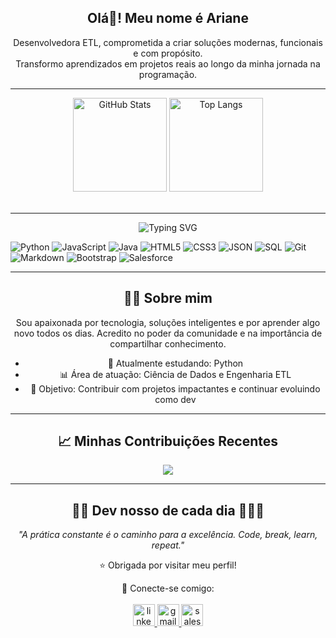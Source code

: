 <div align="center">

<h2 align="center">Olá👋! Meu nome é Ariane</h2>

Desenvolvedora ETL, comprometida a criar soluções modernas, funcionais e com propósito.  
Transformo aprendizados em projetos reais ao longo da minha jornada na programação.

</div>

---

<div align="center">
  <img src="https://github-readme-stats.vercel.app/api?username=Arii19&hide_title=false&hide_rank=false&show_icons=true&include_all_commits=true&count_private=true&disable_animations=false&theme=dracula&locale=pt-br&hide_border=false" height="150" alt="GitHub Stats" />
  <img src="https://github-readme-stats.vercel.app/api/top-langs?username=Arii19&locale=pt-br&hide_title=false&layout=compact&card_width=320&langs_count=5&theme=dracula&hide_border=false" height="150" alt="Top Langs" />
</div>

<br clear="both">

---

<p align="center">
  <img src="https://readme-typing-svg.herokuapp.com?font=Fira+Code&size=25&pause=1000&center=true&vCenter=true&multiline=true&width=435&lines=%F0%9F%92%A1+Conhecimentos+em%3A" alt="Typing SVG" />
</p>

<div align="left">

![Python](https://img.shields.io/badge/Python-3776AB?style=for-the-badge&logo=python&logoColor=white)
![JavaScript](https://img.shields.io/badge/JavaScript-F7DF1E?style=for-the-badge&logo=javascript&logoColor=black)
![Java](https://img.shields.io/badge/Java-ED8B00?style=for-the-badge&logo=java&logoColor=white)
![HTML5](https://img.shields.io/badge/HTML5-E34F26?style=for-the-badge&logo=html5&logoColor=white)
![CSS3](https://img.shields.io/badge/CSS3-1572B6?style=for-the-badge&logo=css3&logoColor=white)
![JSON](https://img.shields.io/badge/JSON-333333?style=for-the-badge&logo=json&logoColor=white)
![SQL](https://img.shields.io/badge/SQL-FF0000?style=for-the-badge&logo=sqlite&logoColor=white)
![Git](https://img.shields.io/badge/Git-F05032?style=for-the-badge&logo=git&logoColor=white)
![Markdown](https://img.shields.io/badge/Markdown-000000?style=for-the-badge&logo=markdown&logoColor=white)
![Bootstrap](https://img.shields.io/badge/Bootstrap-7952B3?style=for-the-badge&logo=bootstrap&logoColor=white)
![Salesforce](https://img.shields.io/badge/Salesforce-00A1E0?style=for-the-badge&logo=salesforce&logoColor=white)

</div>

---

<div align="center"> 
<h2>👩‍💻 Sobre mim</h2>

</div>

<div align="center">
Sou apaixonada por tecnologia, soluções inteligentes e por aprender algo novo todos os dias.  
Acredito no poder da comunidade e na importância de compartilhar conhecimento.

- 🌱 Atualmente estudando: Python  
- 📊 Área de atuação: Ciência de Dados e Engenharia ETL  
- 🎯 Objetivo: Contribuir com projetos impactantes e continuar evoluindo como dev  

---

<div align="center">

## 📈 Minhas Contribuições Recentes

<img src="https://github-profile-trophy.vercel.app/?username=Arii19&theme=dracula&no-frame=true&column=4" />

</div>

---

<div align="center"> 
<h2>👩‍💻 Dev nosso de cada dia 👩🏻‍💻</h2>

_"A prática constante é o caminho para a excelência. Code, break, learn, repeat."_

⭐ Obrigada por visitar meu perfil!

🔗 Conecte-se comigo:
<br><br>
<a href="https://www.linkedin.com/in/ariane-rodrigues-2946851aa/" target="_blank">
  <img src="https://img.shields.io/static/v1?message=LinkedIn&logo=linkedin&label=&color=0077B5&logoColor=white&labelColor=&style=for-the-badge" height="35" alt="linkedin logo" />
</a>
<a href="mailto:ariane19duarte@gmail.com">
  <img src="https://img.shields.io/static/v1?message=Gmail&logo=gmail&label=&color=D14836&logoColor=white&labelColor=&style=for-the-badge" height="35" alt="gmail logo" />
</a>
<a href="https://www.salesforce.com/trailblazer/aduarte40" target="_blank">
  <img src="https://img.shields.io/static/v1?message=Salesforce&logo=salesforce&label=&color=00A1E0&logoColor=white&labelColor=&style=for-the-badge" height="35" alt="salesforce logo" />
</a>

</div>

